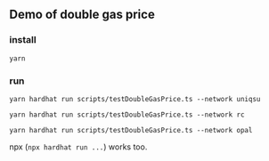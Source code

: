 ## Demo of double gas price

### install
```shell
yarn
```

### run
```shell
yarn hardhat run scripts/testDoubleGasPrice.ts --network uniqsu

yarn hardhat run scripts/testDoubleGasPrice.ts --network rc

yarn hardhat run scripts/testDoubleGasPrice.ts --network opal
```

npx (`npx hardhat run ...`) works too.
